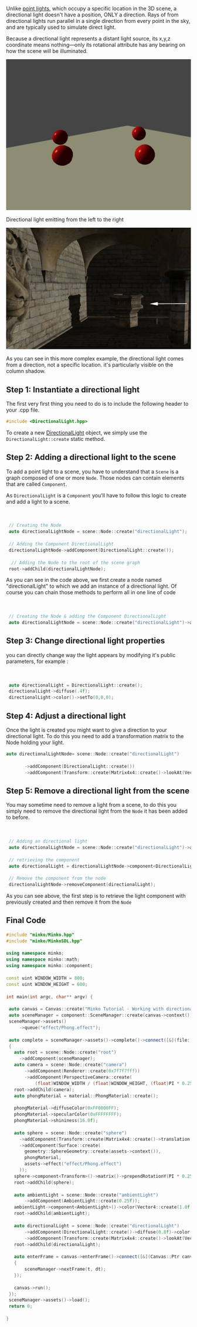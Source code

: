 Unlike [point lights](../tutorial/27-Working_with_point_lights.md), which occupy a specific location in the 3D scene, a directional light doesn't have a position, ONLY a direction. Rays of from directional lights run parallel in a single direction from every point in the sky, and are typically used to simulate direct light.

Because a directional light represents a distant light source, its x,y,z coordinate means nothing—only its rotational attribute has any bearing on how the scene will be illuminated.

![](../../doc/image/Directionallight.png "../../doc/image/Directionallight.png")

Directional light emitting from the left to the right

![](../../doc/image/DirectionallightExample.png "../../doc/image/DirectionallightExample.png")

As you can see in this more complex example, the directional light comes from a direction, not a specific location. it's particularly visible on the column shadow.

Step 1: Instantiate a directional light
---------------------------------------

The first very first thing you need to do is to include the following header to your .cpp file.

```cpp
#include <DirectionalLight.hpp> 
```


To create a new [DirectionalLight](http://doc.v3.minko.io/reference/classminko_1_1component_1_1_directional_light.html) object, we simply use the `DirectionalLight::create` static method.

Step 2: Adding a directional light to the scene
-----------------------------------------------

To add a point light to a scene, you have to understand that a `Scene` is a graph composed of one or more `Node`. Those nodes can contain elements that are called `Component`.

As `DirectionalLight` is a `Component` you'll have to follow this logic to create and add a light to a scene.

```cpp


 // Creating the Node
 auto directionalLightNode = scene::Node::create("directionalLight");
       
 // Adding the Component DirectionalLight
 directionalLightNode->addComponent(DirectionalLight::create());

  // Adding the Node to the root of the scene graph
 root->addChild(directionalLightNode);

```


As you can see in the code above, we first create a node named "directionalLight" to which we add an instance of a directional light. Of course you can chain those methods to perform all in one line of code

```cpp


 // Creating the Node & adding the Component DirectionalLight
 auto directionalLightNode = scene::Node::create("directionalLight")->addComponent(DirectionalLight::create());

```


Step 3: Change directional light properties
-------------------------------------------

you can directly change way the light appears by modifying it's public parameters, for example : 
```cpp


 auto directionalLight = DirectionalLight::create();
 directionalLight->diffuse(.4f);
 directionalLight->color()->setTo(0,0,0);

```


Step 4: Adjust a directional light
----------------------------------

Once the light is created you might want to give a direction to your directional light. To do this you need to add a transformation matrix to the Node holding your light.

```cpp
auto directionalLightNode= scene::Node::create("directionalLight")

       ->addComponent(DirectionalLight::create())
       ->addComponent(Transform::create(Matrix4x4::create()->lookAt(Vector3::zero(), Vector3::create(15.f, 20.f, 0.f))));

```


Step 5: Remove a directional light from the scene
-------------------------------------------------

You may sometime need to remove a light from a scene, to do this you simply need to remove the directional light from the `Node` it has been added to before.

```cpp


 // Adding an directional light
 auto directionalLightNode = scene::Node::create("directionalLight")->addComponent(DirectionalLight::create());

 // retrieving the component 
 auto directionalLight = directionalLightNode->component<DirectionalLight>(0);

 // Remove the component from the node
 directionalLightNode->removeComponent(directionalLight);

```


As you can see above, the first step is to retrieve the light component with previously created and then remove it from the `Node`

Final Code
----------

```cpp
#include "minko/Minko.hpp" 
#include "minko/MinkoSDL.hpp"

using namespace minko; 
using namespace minko::math; 
using namespace minko::component;

const uint WINDOW_WIDTH = 800; 
const uint WINDOW_HEIGHT = 600;

int main(int argc, char** argv) {

 auto canvas = Canvas::create("Minko Tutorial - Working with directional lights", WINDOW_WIDTH, WINDOW_HEIGHT);
 auto sceneManager = component::SceneManager::create(canvas->context());
 sceneManager->assets()
     ->queue("effect/Phong.effect");
 
 auto complete = sceneManager->assets()->complete()->connect([&](file::AssetLibrary::Ptr assets)
 {
   auto root = scene::Node::create("root")
     ->addComponent(sceneManager);
   auto camera = scene::Node::create("camera")
       ->addComponent(Renderer::create(0x7f7f7fff))
       ->addComponent(PerspectiveCamera::create(
           (float)WINDOW_WIDTH / (float)WINDOW_HEIGHT, (float)PI * 0.25f, .1f, 1000.f));
   root->addChild(camera);
   auto phongMaterial = material::PhongMaterial::create();

   phongMaterial->diffuseColor(0xFF0000FF);
   phongMaterial->specularColor(0xFFFFFFFF);
   phongMaterial->shininess(16.0f);

   auto sphere = scene::Node::create("sphere")
     ->addComponent(Transform::create(Matrix4x4::create()->translation(0.f, 0.f, -5.f)))
     ->addComponent(Surface::create(
       geometry::SphereGeometry::create(assets->context()),
       phongMaterial,
       assets->effect("effect/Phong.effect")
     ));
   sphere->component<Transform>()->matrix()->prependRotationY(PI * 0.25f);
   root->addChild(sphere);

   auto ambientLight = scene::Node::create("ambientLight")
       ->addComponent(AmbientLight::create(0.25f));
   ambientLight->component<AmbientLight>()->color(Vector4::create(1.0f, 1.0f, 1.0f, 1.0f));
   root->addChild(ambientLight);

   auto directionalLight = scene::Node::create("directionalLight")
       ->addComponent(DirectionalLight::create()->diffuse(0.8f)->color(0xFFFFFFFF))
       ->addComponent(Transform::create(Matrix4x4::create()->lookAt(Vector3::create(), Vector3::create(5.0f, 0.0f, 0.0f))));
   root->addChild(directionalLight);

   auto enterFrame = canvas->enterFrame()->connect([&](Canvas::Ptr canvas, float t, float dt)
   {
       sceneManager->nextFrame(t, dt);
   });

   canvas->run();
 });
 sceneManager->assets()->load();
 return 0;

} 
```


